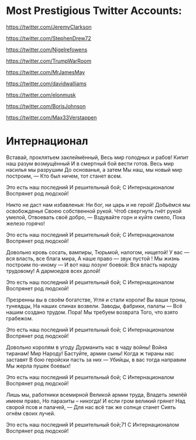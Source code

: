 # Most Prestigious Twitter Accounts:
https://twitter.com/JeremyClarkson

https://twitter.com/StephenDrew72

https://twitter.com/Nigelrefowens

https://twitter.com/TrumpWarRoom

https://twitter.com/MrJamesMay

https://twitter.com/davidwalliams

https://twitter.com/elonmusk

https://twitter.com/BorisJohnson

https://twitter.com/Max33Verstappen


# Интернационал
Вставай, проклятьем заклеймённый,
Весь мир голодных и рабов!
Кипит наш разум возмущённый
И в смертный бой вести готов.
Весь мир насилья мы разрушим
До основанья, а затем
Мы наш, мы новый мир построим, —
Кто был ничем, тот станет всем.

Это есть наш последний
И решительный бой;
С Интернационалом
Воспрянет род людской!
 
Никто не даст нам избавленья:
Ни бог, ни царь и не герой!
Добьёмся мы освобожденья
Своею собственной рукой.
Чтоб свергнуть гнёт рукой умелой,
Отвоевать своё добро, —
Вздувайте горн и куйте смело,
Пока железо горячо!
 
Это есть наш последний
И решительный бой;
С Интернационалом
Воспрянет род людской!
 
Довольно кровь сосать, вампиры,
Тюрьмой, налогом, нищетой!
У вас — вся власть, все блага мира,
А наше право — звук пустой !
Мы жизнь построим по-иному —
И вот наш лозунг боевой:
Вся власть народу трудовому!
А дармоедов всех долой!
 
Это есть наш последний
И решительный бой;
С Интернационалом
Воспрянет род людской!
 
Презренны вы в своём богатстве,
Угля и стали короли!
Вы ваши троны, тунеядцы,
На наших спинах возвели.
Заводы, фабрики, палаты —
Всё нашим создано трудом.
Пора! Мы требуем возврата
Того, что взято грабежом.
 
Это есть наш последний
И решительный бой;
С Интернационалом
Воспрянет род людской!
 
Довольно королям в угоду
Дурманить нас в чаду войны!
Война тиранам! Мир Народу!
Бастуйте, армии сыны!
Когда ж тираны нас заставят
В бою геройски пасть за них —
Убийцы, в вас тогда направим
Мы жерла пушек боевых!
 
Это есть наш последний
И решительный бой;
С Интернационалом
Воспрянет род людской!
 
Лишь мы, работники всемирной
Великой армии труда,
Владеть землёй имеем право,
Но паразиты – никогда!
И если гром великий грянет
Над сворой псов и палачей, —
Для нас всё так же солнце станет
Сиять огнём своих лучей.
 
Это есть наш последний
И решительный бой;71
С Интернационалом
Воспрянет род людской!